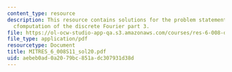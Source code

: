 ```yaml
---
content_type: resource
description: This resource contains solutions for the problem statements related to
  cfomputation of the discrete Fourier part 3.
file: https://ol-ocw-studio-app-qa.s3.amazonaws.com/courses/res-6-008-digital-signal-processing-spring-2011/aebeb0ad0a2079bc851adc307931d38d_MITRES_6_008S11_sol20.pdf
file_type: application/pdf
resourcetype: Document
title: MITRES_6_008S11_sol20.pdf
uid: aebeb0ad-0a20-79bc-851a-dc307931d38d
---
```

